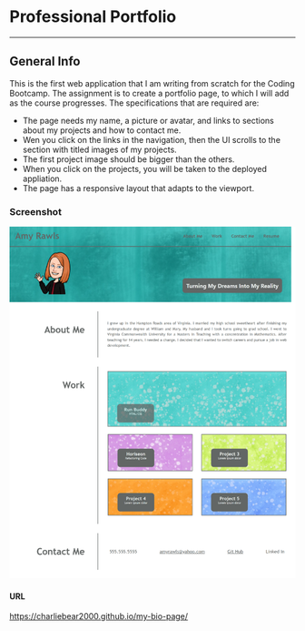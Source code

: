 # Professional Portfolio
***

## General Info
This is the first web application that I am writing from scratch for the Coding Bootcamp. The assignment is to create a portfolio page, to which I will add as the course progresses.  The specifications that are required are:
* The page needs my name, a picture or avatar, and links to sections about my projects and how to contact me.
* Wen you click on the links in the navigation, then the UI scrolls to the section with titled images of my projects.
* The first project image should be bigger than the others.
* When you click on the projects, you will be taken to the deployed appliation.
* The page has a responsive layout that adapts to the viewport.

### Screenshot
![Amy Rawls Bio Website](https://github.com/charliebear2000/my-bio-page/blob/main/website-screenshot.png?raw=true)

#### URL
https://charliebear2000.github.io/my-bio-page/